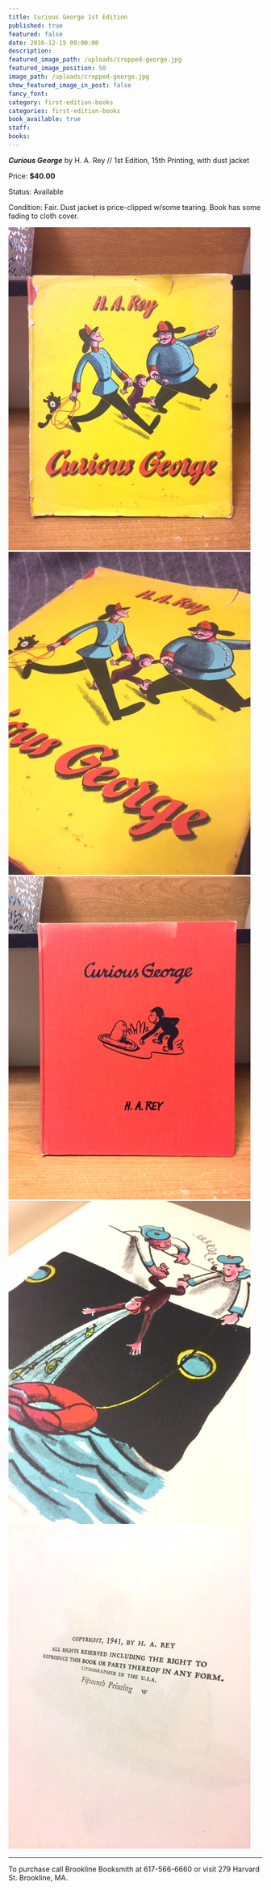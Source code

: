 ```yaml
---
title: Curious George 1st Edition
published: true
featured: false
date: 2016-12-15 09:00:00
description:
featured_image_path: /uploads/cropped-george.jpg
featured_image_position: 50
image_path: /uploads/cropped-george.jpg
show_featured_image_in_post: false
fancy_font:
category: first-edition-books
categories: first-edition-books
book_available: true
staff:
books:
---
```


***Curious George*** by H. A. Rey // 1st Edition, 15th Printing, with dust jacket

Price:&nbsp;**$40.00**

Status: Available

Condition: Fair. Dust jacket is price-clipped w/some tearing. Book has some fading to cloth cover.&nbsp;

![](/uploads/versions/img-2528---x----480-640x---.JPG)![](/uploads/versions/img-2527---x----480-640x---.JPG)![](/uploads/versions/img-2525-1---x----480-640x---.JPG)![](/uploads/versions/img-2524---x----480-640x---.JPG)![](/uploads/versions/img-2526---x----480-640x---.JPG)

---

To purchase call Brookline Booksmith at 617-566-6660 or visit 279 Harvard St. Brookline, MA.
